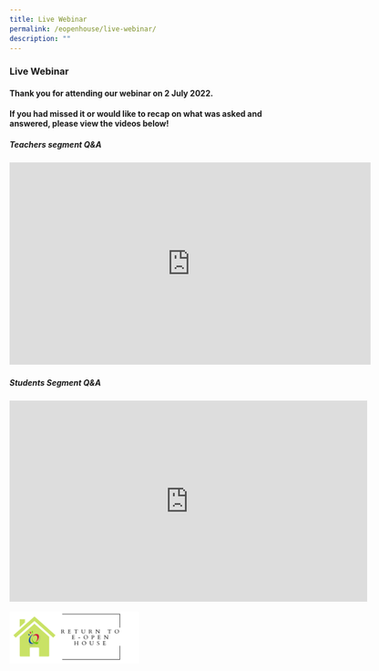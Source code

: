```yaml
---
title: Live Webinar
permalink: /eopenhouse/live-webinar/
description: ""
---
```

### **Live Webinar**

#### Thank you for attending our webinar on 2 July 2022.

#### If you had missed it or would like to recap on what was asked and answered, please view the videos below!

##### **Teachers segment Q&A**

<iframe width="634" height="355" src="https://www.youtube.com/embed/rQH6SMBQTFE" title="Teachers Q&A" frameborder="0" allow="accelerometer; autoplay; clipboard-write; encrypted-media; gyroscope; picture-in-picture" allowfullscreen></iframe>

##### **Students Segment Q&A**

<iframe width="628" height="353" src="https://www.youtube.com/embed/FEyzWUS3idE" title="Students Q&A" frameborder="0" allow="accelerometer; autoplay; clipboard-write; encrypted-media; gyroscope; picture-in-picture" allowfullscreen></iframe>

<p><a href="https://staging.d3haevm43m8pfu.amplifyapp.com/eopenhouse/overview/">
<img style="width:45%" src="/images/openhouse%20return.png">
</a></p>